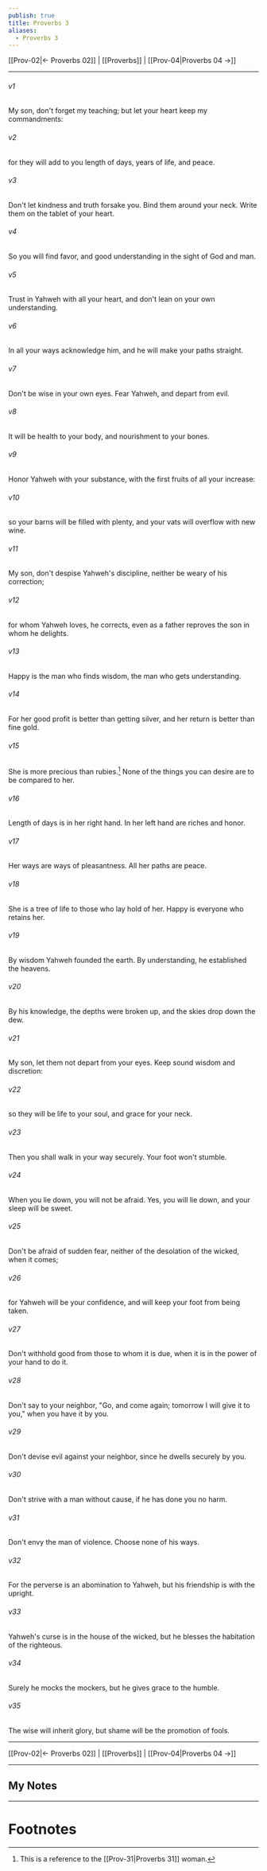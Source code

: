 ```yaml
---
publish: true
title: Proverbs 3
aliases:
  - Proverbs 3
---
```


[[Prov-02|← Proverbs 02]] | [[Proverbs]] | [[Prov-04|Proverbs 04 →]]
***



###### v1 
My son, don't forget my teaching; but let your heart keep my commandments: 

###### v2 
for they will add to you length of days, years of life, and peace. 

###### v3 
Don't let kindness and truth forsake you. Bind them around your neck. Write them on the tablet of your heart. 

###### v4 
So you will find favor, and good understanding in the sight of God and man. 

###### v5 
Trust in Yahweh with all your heart, and don't lean on your own understanding. 

###### v6 
In all your ways acknowledge him, and he will make your paths straight. 

###### v7 
Don't be wise in your own eyes. Fear Yahweh, and depart from evil. 

###### v8 
It will be health to your body, and nourishment to your bones. 

###### v9 
Honor Yahweh with your substance, with the first fruits of all your increase: 

###### v10 
so your barns will be filled with plenty, and your vats will overflow with new wine. 

###### v11 
My son, don't despise Yahweh's discipline, neither be weary of his correction; 

###### v12 
for whom Yahweh loves, he corrects, even as a father reproves the son in whom he delights. 

###### v13 
Happy is the man who finds wisdom, the man who gets understanding. 

###### v14 
For her good profit is better than getting silver, and her return is better than fine gold. 

###### v15 
She is more precious than rubies.[^1] None of the things you can desire are to be compared to her. 

###### v16 
Length of days is in her right hand. In her left hand are riches and honor. 

###### v17 
Her ways are ways of pleasantness. All her paths are peace. 

###### v18 
She is a tree of life to those who lay hold of her. Happy is everyone who retains her. 

###### v19 
By wisdom Yahweh founded the earth. By understanding, he established the heavens. 

###### v20 
By his knowledge, the depths were broken up, and the skies drop down the dew. 

###### v21 
My son, let them not depart from your eyes. Keep sound wisdom and discretion: 

###### v22 
so they will be life to your soul, and grace for your neck. 

###### v23 
Then you shall walk in your way securely. Your foot won't stumble. 

###### v24 
When you lie down, you will not be afraid. Yes, you will lie down, and your sleep will be sweet. 

###### v25 
Don't be afraid of sudden fear, neither of the desolation of the wicked, when it comes; 

###### v26 
for Yahweh will be your confidence, and will keep your foot from being taken. 

###### v27 
Don't withhold good from those to whom it is due, when it is in the power of your hand to do it. 

###### v28 
Don't say to your neighbor, "Go, and come again; tomorrow I will give it to you," when you have it by you. 

###### v29 
Don't devise evil against your neighbor, since he dwells securely by you. 

###### v30 
Don't strive with a man without cause, if he has done you no harm. 

###### v31 
Don't envy the man of violence. Choose none of his ways. 

###### v32 
For the perverse is an abomination to Yahweh, but his friendship is with the upright. 

###### v33 
Yahweh's curse is in the house of the wicked, but he blesses the habitation of the righteous. 

###### v34 
Surely he mocks the mockers, but he gives grace to the humble. 

###### v35 
The wise will inherit glory, but shame will be the promotion of fools.

***
[[Prov-02|← Proverbs 02]] | [[Proverbs]] | [[Prov-04|Proverbs 04 →]]

---
## My Notes

---
# Footnotes

[^1]: This is a reference to the [[Prov-31|Proverbs 31]] woman. 